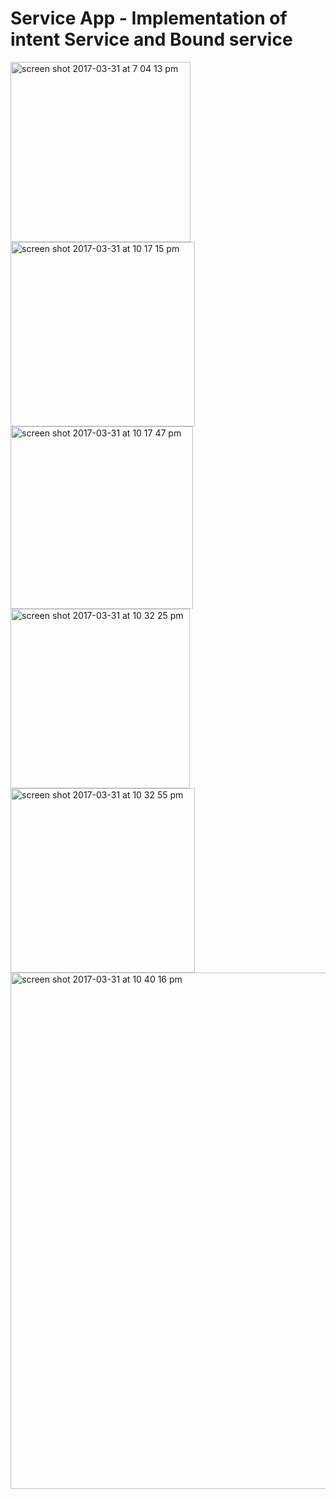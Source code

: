 # Service App - Implementation of intent Service and Bound service


<img width="288" alt="screen shot 2017-03-31 at 7 04 13 pm" src="https://cloud.githubusercontent.com/assets/18491653/24648935/30570286-18da-11e7-92e0-2184ccd491ff.png">

<img width="295" alt="screen shot 2017-03-31 at 10 17 15 pm" src="https://cloud.githubusercontent.com/assets/18491653/24648939/3644098c-18da-11e7-955f-147bd095e504.png">

<img width="292" alt="screen shot 2017-03-31 at 10 17 47 pm" src="https://cloud.githubusercontent.com/assets/18491653/24648950/41f5d436-18da-11e7-80e3-adc1678d1689.png">

<img width="287" alt="screen shot 2017-03-31 at 10 32 25 pm" src="https://cloud.githubusercontent.com/assets/18491653/24648970/4e903e98-18da-11e7-91ec-05fa12c0b5d1.png">

<img width="295" alt="screen shot 2017-03-31 at 10 32 55 pm" src="https://cloud.githubusercontent.com/assets/18491653/24648983/57bf6372-18da-11e7-8525-edb84eddfb95.png">

<img width="826" alt="screen shot 2017-03-31 at 10 40 16 pm" src="https://cloud.githubusercontent.com/assets/18491653/24648996/61f16020-18da-11e7-8931-8e9fc3d07164.png">
